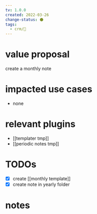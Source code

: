 ```yaml
---
tv: 1.0.0
created: 2022-03-26
change-status: ⚫
tags:
  - crm/🌱
---
```

 
# value proposal
create a monthly note

# impacted use cases
- none

# relevant plugins
- [[templater tmp]]
- [[periodic notes tmp]]

# TODOs
- [x] create [[monthly template]]
- [x] create note in yearly folder
# notes















